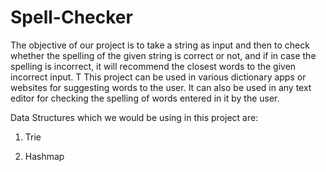 # Spell-Checker

The objective of our project is to take a string as input and then to check whether the spelling of the given string is correct or not, and if in case the spelling is incorrect, it will recommend the closest words to the given incorrect input. T
 This project can be used in various dictionary apps or websites for suggesting words to the user. It can also be used in any text editor for checking the spelling of words entered in it by the user.
 	 	 	 	 	 
 
 Data Structures which we would be using in this project are:
   
   1. Trie
    
   2. Hashmap
